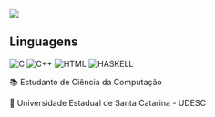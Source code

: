 ![](https://github-readme-stats.vercel.app/api?username=rafaklugee&show_icons=true&theme=tokyonight)

## Linguagens

![C](https://img.shields.io/badge/C-00599C?style=for-the-badge&logo=c&logoColor=white)
![C++](https://img.shields.io/badge/C%2B%2B-00599C?style=for-the-badge&logo=c%2B%2B&logoColor=white)
![HTML](https://img.shields.io/badge/HTML-239120?style=for-the-badge&logo=html5&logoColor=white)
![HASKELL](https://img.shields.io/badge/Haskell-5e5086?style=for-the-badge&logo=haskell&logoColor=white)

📚 Estudante de Ciência da Computação
</div>
📌 Universidade Estadual de Santa Catarina - UDESC

